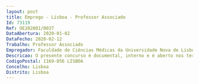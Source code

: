 ```yaml
--- 
layout: post
title: Emprego - Lisboa - Professor Associado
Id: 73119
Ref: OE202001/0037
DataAbertura: 2020-01-02
DataFecho: 2020-02-12
Trabalho: Professor Associado
Empregador: Faculdade de Ciências Médicas da Universidade Nova de Lisboa - NOVA Medical School
Descricao: O presente concurso é documental, interno e é aberto nos termos do artigo 77.º do Decreto  Lein.º 84 2019, de 28 de junho e rege  se pelas disposições constantes dos artigos 37.º e seguintesdo ECDU, bem como pelo Regulamento de Concursos da Carreira Docente Universitária da UniversidadeNova de Lisboa, publicados em Anexo ao Regulamento n.º 3012 2015 (DR, 2.ª série,n.º 58, de 24 de março) e pelo Regulamento n.º 609 2017 de 28 de novembro que altera e republicao Regulamento dos Concursos da Carreira Docente da Faculdade de Ciências Médicas daUniversidade Nova de Lisboa.
CodigoPostal: 1169-056 LISBOA
Concelho: Lisboa
Distrito: Lisboa
--- 
```

